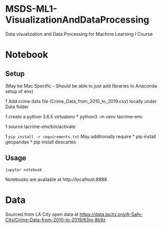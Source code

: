 # MSDS-ML1-VisualizationAndDataProcessing
Data visualization and Data Processing for Machine Learning I Course

# Notebook
## Setup
(May be Mac Specific - Should be able to just add libraries to Anaconda setup of env)

1 Add crime data file (Crime_Data_from_2010_to_2019.csv) locally under Data folder

1 create a python 3.6.5 virtualenv
    * python3 -m venv lacrime-env

1 source lacrime-env/bin/activate

1 `pip install -r requirements.txt`
May additionally require
    * pip install geopandas
    * pip install descartes

## Usage

`jupyter notebook`

Notebooks are available at http://localhost:8888

# Data
Sourced from LA City open data at https://data.lacity.org/A-Safe-City/Crime-Data-from-2010-to-2019/63jg-8b9z